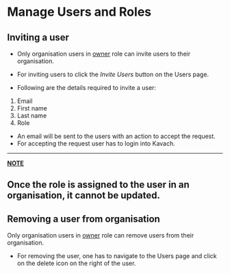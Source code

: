 # Manage Users and Roles

## Inviting a user 
- Only organisation users in [owner](/docs/core-concepts/roles) role can invite users to their organisation.

- For inviting users to click the *Invite Users* button on the Users page.
- Following are the details required to invite a user:
1. Email
2. First name
3. Last name
4. Role

- An email will be sent to the users with an action to accept the request.
- For accepting the request user has to login into Kavach.
---
**[NOTE](/docs/administration/manage-roles)**

Once the role is assigned to the user in an organisation, it cannot be updated.
---  
## Removing a user from organisation
Only organisation users in [owner](/docs/core-concepts/roles) role can remove users from their organisation.

- For removing the user, one has to navigate to the Users page and click on the delete icon on the right of the user.